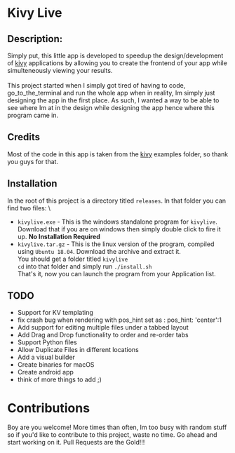 Kivy Live
===========

Description:
-------------
Simply put, this little app is developed to speedup the design/development of [kivy](https://www.kivy.org) applications by allowing you to create
the frontend of your app while simulteneously viewing your results.
\
\
This project started when I simply got tired of having to code, go_to_the_terminal and run the whole app when in reality, Im simply just designing the app in the first place.
As such, I wanted a way to be able to see where Im at in the design while designing the app hence where this program came in.

## Credits

Most of the code in this app is taken from the [kivy](https://www.kivy.org) examples folder, so thank you guys for that.

## Installation

In the root of this project is a directory titled `releases`. In that folder you can find two files:
\
* `kivylive.exe` - This is the windows standalone program for `kivylive`. Download that if you are on windows then simply double
click to fire it up. **No Installation Required**
* `kivylive.tar.gz` - This is the linux version of the program, compiled using `Ubuntu 18.04`. Download the archive and extract it.
\
You should get a folder titled `kivylive`
\
`cd` into that folder and simply run `./install.sh`
\
That's it, now you can launch the program from your Application list.

TODO
----
* Support for KV templating
* fix crash bug when rendering with pos_hint set as : pos_hint: 'center':1
*  Add support for editing multiple files under a tabbed layout
*  Add Drag and Drop functionality to order and re-order tabs
* Support Python files
* Allow Duplicate Files in different locations
* Add a visual builder
* Create binaries for macOS
* Create android app
* think of more things to add ;)

# Contributions

Boy are you welcome! More times than often, Im too busy with random stuff so if you'd like to contribute
to this project, waste no time. Go ahead and start working on it. Pull Requests are the Gold!!!
